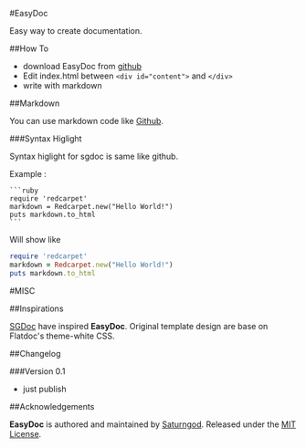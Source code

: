#EasyDoc

Easy way to create documentation.

##How To

 - download EasyDoc from [github](https://github.com/saturngod/easydoc/releases)
 - Edit index.html between `<div id="content">` and `</div>`
 - write with markdown

##Markdown

You can use markdown code like [Github](https://help.github.com/articles/github-flavored-markdown).

###Syntax Higlight

Syntax higlight for sgdoc is same like github.

Example :

    ```ruby
    require 'redcarpet'
    markdown = Redcarpet.new("Hello World!")
    puts markdown.to_html
    ```

Will show like

```ruby
require 'redcarpet'
markdown = Redcarpet.new("Hello World!")
puts markdown.to_html
```


#MISC

##Inspirations

[SGDoc](saturngod.github.com/SGDoc/) have inspired **EasyDoc**. Original template design are base on Flatdoc's theme-white CSS.

##Changelog

###Version 0.1

- just publish

##Acknowledgements

**EasyDoc** is authored and maintained by [Saturngod](http://en.saturngod.net).
Released under the [MIT License](http://opensource.org/licenses/mit-license.php).



